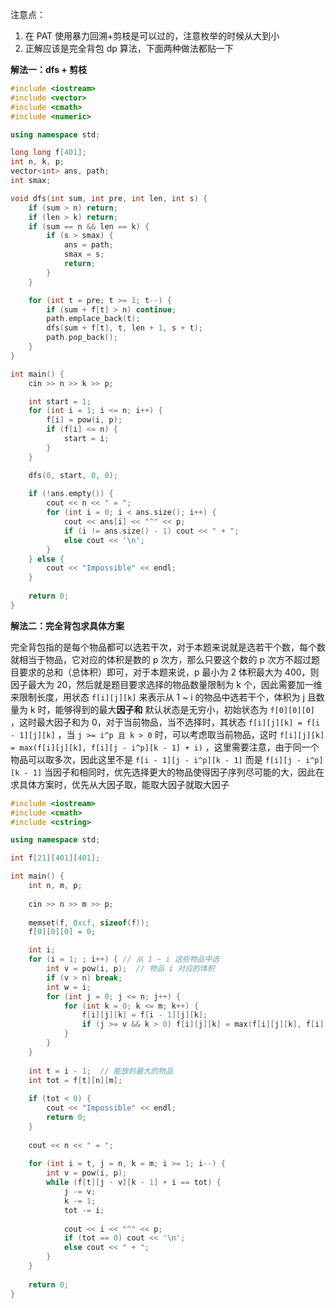 注意点：

1. 在 PAT 使用暴力回溯+剪枝是可以过的，注意枚举的时候从大到小
2. 正解应该是完全背包 dp 算法，下面两种做法都贴一下

**解法一：dfs + 剪枝**

```cpp
#include <iostream>
#include <vector>
#include <cmath>
#include <numeric>

using namespace std;

long long f[401];
int n, k, p;
vector<int> ans, path;
int smax;

void dfs(int sum, int pre, int len, int s) {
    if (sum > n) return;
    if (len > k) return;
    if (sum == n && len == k) {
        if (s > smax) {
            ans = path;
            smax = s;
            return;
        }
    }

    for (int t = pre; t >= 1; t--) {
        if (sum + f[t] > n) continue;
        path.emplace_back(t);
        dfs(sum + f[t], t, len + 1, s + t);
        path.pop_back();
    }
}

int main() {
    cin >> n >> k >> p;

    int start = 1;
    for (int i = 1; i <= n; i++) {
        f[i] = pow(i, p);
        if (f[i] <= n) {
            start = i;
        }
    }

    dfs(0, start, 0, 0);
    
    if (!ans.empty()) {
        cout << n << " = ";
        for (int i = 0; i < ans.size(); i++) {
            cout << ans[i] << "^" << p;
            if (i != ans.size() - 1) cout << " + ";
            else cout << '\n';
        }
    } else {
        cout << "Impossible" << endl;
    }
    
    return 0;
}
```

**解法二：完全背包求具体方案**

完全背包指的是每个物品都可以选若干次，对于本题来说就是选若干个数，每个数就相当于物品，它对应的体积是数的 p 次方，那么只要这个数的 p 次方不超过题目要求的总和（总体积）即可，对于本题来说，p 最小为 2 体积最大为 400，则因子最大为 20，然后就是题目要求选择的物品数量限制为 k 个，因此需要加一维来限制长度，用状态 `f[i][j][k]` 来表示从 1 ~ i 的物品中选若干个，体积为 j 且数量为 k 时，能够得到的最大**因子和**
默认状态是无穷小，初始状态为 `f[0][0][0]` ，这时最大因子和为 0，对于当前物品，当不选择时，其状态 `f[i][j][k] = f[i - 1][j][k]` ，当 `j >= i^p 且 k > 0` 时，可以考虑取当前物品，这时 `f[i][j][k] = max(f[i][j][k], f[i][j - i^p][k - 1] + i)` ，这里需要注意，由于同一个物品可以取多次，因此这里不是 `f[i - 1][j - i^p][k - 1]` 而是 `f[i][j - i^p][k - 1]`
当因子和相同时，优先选择更大的物品使得因子序列尽可能的大，因此在求具体方案时，优先从大因子取，能取大因子就取大因子

```cpp
#include <iostream>
#include <cmath>
#include <cstring>

using namespace std;

int f[21][401][401];

int main() {
    int n, m, p;
    
    cin >> n >> m >> p;
    
    memset(f, 0xcf, sizeof(f));
    f[0][0][0] = 0;

    int i;
    for (i = 1; ; i++) { // 从 1 ~ i 这些物品中选
        int v = pow(i, p);  // 物品 i 对应的体积
        if (v > n) break;
        int w = i;
        for (int j = 0; j <= n; j++) {
            for (int k = 0; k <= m; k++) {
                f[i][j][k] = f[i - 1][j][k];
                if (j >= v && k > 0) f[i][j][k] = max(f[i][j][k], f[i][j - v][k - 1] + w);
            }
        }
    }
    
    int t = i - 1;  // 能放的最大的物品
    int tot = f[t][n][m];
    
    if (tot < 0) {
        cout << "Impossible" << endl;
        return 0;
    }
    
    cout << n << " = ";
    
    for (int i = t, j = n, k = m; i >= 1; i--) {
        int v = pow(i, p);
        while (f[t][j - v][k - 1] + i == tot) {
            j -= v;
            k -= 1;
            tot -= i;
            
            cout << i << "^" << p;
            if (tot == 0) cout << '\n';
            else cout << " + ";
        }
    }
    
    return 0;
}
```
